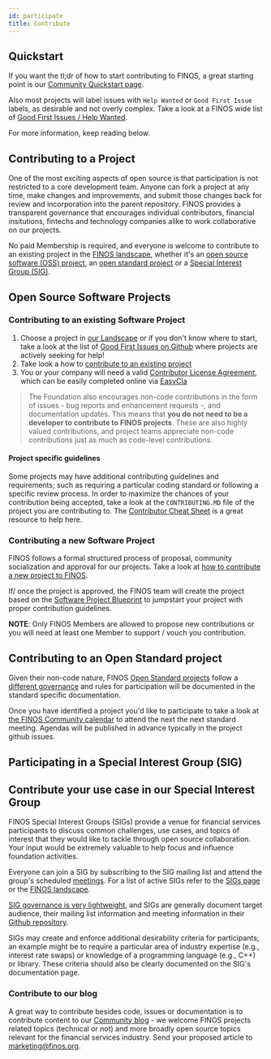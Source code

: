 ```yaml
---
id: participate
title: Contribute
---
```

## Quickstart
If you want the tl;dr of how to start contributing to FINOS, a great starting point is our [Community Quickstart page](https://www.finos.org/get-involved).

Also most projects will label issues with `Help Wanted` or `Good First Issue` labels, as desirable and not overly complex. Take a look at a FINOS wide list of [Good First Issues / Help Wanted](https://github.com/search?q=org%3Afinos+is%3Aopen+label%3A%22good+first+issue%22%2C%22help+wanted%22).

For more information, keep reading below.

## Contributing to a Project
One of the most exciting aspects of open source is that participation is not restricted to a core development team. Anyone can fork a project at any time, make changes and improvements, and submit those changes back for review and incorporation into the parent repository. FINOS provides a transparent governance that encourages individual contributors, financial insitutions, fintechs and technology companies alike to work collaborative on our projects.

No paid Membership is required, and everyone is welcome to contribute to an existing project in the [FINOS landscape](https://landscape.finos.org), whether it's an [open source software (OSS) project](https://community.finos.org/docs/governance/intro#open-source-software-projects), an [open standard project](https://community.finos.org/docs/governance/Standards-Projects/intro) or a [Special Interest Group (SIG)](https://community.finos.org/docs/governance/special-interest-groups/intro).

## Open Source Software Projects

### Contributing to an existing Software Project
1. Choose a project in [our Landscape](https://landscape.finos.org/) or if you don't know where to start, take a look at the list of [Good First Issues on Github](https://github.com/search?q=org%3Afinos+is%3Aopen+label%3A%22good+first+issue%22%2C%22help+wanted%22) where projects are actively seeking for help! 
2. Take look a how to [contribute to an existing project ](/docs/governance/Software-Projects/Contribution#contribution-of-code-to-an-existing-finos-project)
3. You or your company will need a valid [Contributor License Agreement](/docs/governance/Software-Projects/contribution-compliance-requirements#contributor-license-agreement), which can be easily completed online via [EasyCla](/docs/governance/Software-Projects/easycla)

> The Foundation also encourages non-code contributions in the form of issues - bug reports and enhancement requests -, and documentation updates. 
> This means that **you do not need to be a developer to contribute to FINOS projects**. These are also highly valued contributions, and project teams 
> appreciate non-code contributions just as much as code-level contributions.

#### Project specific guidelines
Some projects may have additional contributing guidelines and requirements; such as requiring a particular coding standard or following a specific review process. In order to maximize the chances of your contribution being accepted, take a look at the `CONTRIBUTING.MD` file of the project you are contributing to. The [Contributor Cheat Sheet](https://community.finos.org/docs/finos-contributors-cheatsheet) is a great resource to help here.

### Contributing a new Software Project
FINOS follows a formal structured process of proposal, community socialization and approval for our projects. Take a look at [how to contribute a new project to FINOS](https://community.finos.org/docs/governance/software-projects/contribution/#contribution-of-an-existing-code-base-into-finos-as-a-new-project).

If/ once the project is approved, the FINOS team will create the project based on the [Software Project Blueprint](https://github.com/finos/software-project-blueprint) to jumpstart your project with proper contribution guidelines.

**NOTE**: Only FINOS Members are allowed to propose new contributions or you will need at least one Member to support / vouch you contribution.

## Contributing to an Open Standard project
Given their non-code nature, FINOS [Open Standard projects](https://landscape.finos.org/?license=csla-1-0,finos-ip-policy,isda-developer-license) follow a [different governance](https://community.finos.org/docs/governance/intro#open-standard-projects) and rules for participation will be documented in the standard specific documentation.

Once you have identified a project you'd like to participate to take a look at [the FINOS Community calendar](https://www.finos.org/finos-community-calendar) to attend the next the next standard meeting. Agendas will be published in advance typically in the project github issues. 

## Participating in a Special Interest Group (SIG)

## Contribute your use case in our Special Interest Group
FINOS Special Interest Groups (SIGs) provide a venue for financial services participants to discuss common challenges, use cases, and topics of interest that they would like to tackle through open source collaboration. Your input would be extremely valuable to help focus and influence foundation activities.

Everyone can join a SIG by subscribing to the SIG mailing list and attend the group's scheduled [meetings](https://www.finos.org/finos-community-calendar). For a list of active SIGs refer to the [SIGs page](/docs/governance/special-interest-groups/intro) or the [FINOS landscape](https://landscape.finos.org/).

[SIG governance is very lightweight](/docs/governance/intro#special-interest-groups), and SIGs are generally document target audience, their mailing list information and meeting information in their [Github repository](https://github.com/finos/). 

SIGs may create and enforce additional desirability criteria for participants; an example might be to require a particular area of industry expertise (e.g., interest rate swaps) or knowledge of a programming language (e.g., C++) or library. These criteria should also be clearly documented on the SIG's documentation page.

### Contribute to our blog
A great way to contribute besides code, issues or documentation is to contribute content to our [Community blog](https://www.finos.org/blog) - we welcome FINOS projects related topics (technical or not) and more broadly open source topics relevant for the financial services industry. Send your proposed article to [marketing@finos.org](mailto:marketing@finos.org).

